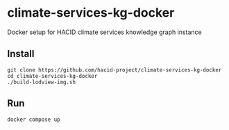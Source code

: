 # climate-services-kg-docker
Docker setup for HACID climate services knowledge graph instance

## Install

```shell
git clone https://github.com/hacid-project/climate-services-kg-docker
cd climate-services-kg-docker
./build-lodview-img.sh
```

## Run

```shell
docker compose up
```
